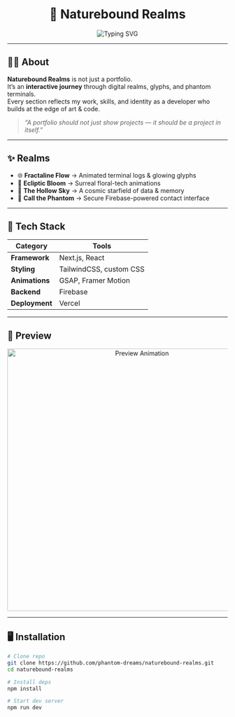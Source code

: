 <h1 align="center">
  🌌 Naturebound Realms
</h1>

<p align="center">
  <img src="https://readme-typing-svg.herokuapp.com?font=Fira+Code&size=24&pause=1000&color=00FFAA&center=true&vCenter=true&random=false&width=600&lines=Welcome+to+the+Phantom+Interface...;Decrypting+Realms...;Loading+Naturebound+Realms+🌌;An+Interactive+Story-Driven+Portfolio+💻✨" alt="Typing SVG" />
</p>

---

## 🧙‍♂️ About

**Naturebound Realms** is not just a portfolio.  
It’s an **interactive journey** through digital realms, glyphs, and phantom terminals.  
Every section reflects my work, skills, and identity as a developer who builds at the edge of art & code.

> _“A portfolio should not just show projects — it should be a project in itself.”_

---

## ✨ Realms

- 🌐 **Fractaline Flow** → Animated terminal logs & glowing glyphs  
- 🌸 **Ecliptic Bloom** → Surreal floral-tech animations  
- 🌌 **The Hollow Sky** → A cosmic starfield of data & memory  
- 🔐 **Call the Phantom** → Secure Firebase-powered contact interface  

---

## 🚀 Tech Stack

| Category | Tools |
|----------|-------|
| **Framework** | Next.js, React |
| **Styling** | TailwindCSS, custom CSS |
| **Animations** | GSAP, Framer Motion |
| **Backend** | Firebase |
| **Deployment** | Vercel |

---

## 🎥 Preview

<p align="center">
  <img src="https://media.giphy.com/media/26xBsXYkC7rjvCIsE/giphy.gif" width="600" alt="Preview Animation">
</p>

---

## 🖥️ Installation

```bash
# Clone repo
git clone https://github.com/phantom-dreams/naturebound-realms.git
cd naturebound-realms

# Install deps
npm install

# Start dev server
npm run dev
